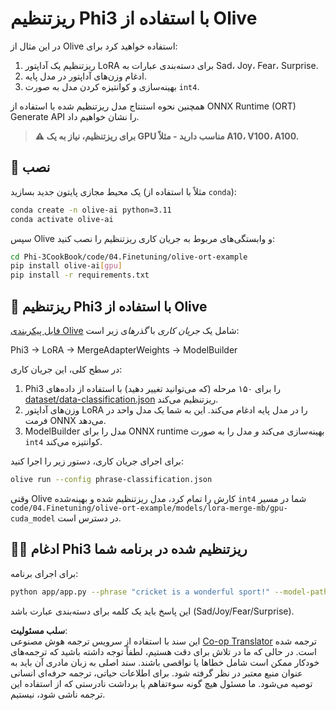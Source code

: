 <!--
CO_OP_TRANSLATOR_METADATA:
{
  "original_hash": "4164123a700fecd535d850f09506d72a",
  "translation_date": "2025-05-07T15:17:37+00:00",
  "source_file": "code/03.Finetuning/olive-ort-example/README.md",
  "language_code": "fa"
}
-->
# ریزتنظیم Phi3 با استفاده از Olive

در این مثال از Olive استفاده خواهید کرد برای:

1. ریزتنظیم یک آداپتور LoRA برای دسته‌بندی عبارات به Sad، Joy، Fear، Surprise.
1. ادغام وزن‌های آداپتور در مدل پایه.
1. بهینه‌سازی و کوانتیزه کردن مدل به صورت `int4`.

همچنین نحوه استنتاج مدل ریزتنظیم شده با استفاده از ONNX Runtime (ORT) Generate API را نشان خواهیم داد.

> **⚠️ برای ریزتنظیم، نیاز به یک GPU مناسب دارید - مثلاً A10، V100، A100.**

## 💾 نصب

یک محیط مجازی پایتون جدید بسازید (مثلاً با استفاده از `conda`):

```bash
conda create -n olive-ai python=3.11
conda activate olive-ai
```

سپس Olive و وابستگی‌های مربوط به جریان کاری ریزتنظیم را نصب کنید:

```bash
cd Phi-3CookBook/code/04.Finetuning/olive-ort-example
pip install olive-ai[gpu]
pip install -r requirements.txt
```

## 🧪 ریزتنظیم Phi3 با استفاده از Olive
[فایل پیکربندی Olive](../../../../../code/03.Finetuning/olive-ort-example/phrase-classification.json) شامل یک *جریان کاری* با *گذرها*ی زیر است:

Phi3 -> LoRA -> MergeAdapterWeights -> ModelBuilder

در سطح کلی، این جریان کاری:

1. Phi3 را برای ۱۵۰ مرحله (که می‌توانید تغییر دهید) با استفاده از داده‌های [dataset/data-classification.json](../../../../../code/03.Finetuning/olive-ort-example/dataset/dataset-classification.json) ریزتنظیم می‌کند.
1. وزن‌های آداپتور LoRA را در مدل پایه ادغام می‌کند. این به شما یک مدل واحد در فرمت ONNX می‌دهد.
1. ModelBuilder مدل را برای ONNX runtime بهینه‌سازی می‌کند *و* مدل را به صورت `int4` کوانتیزه می‌کند.

برای اجرای جریان کاری، دستور زیر را اجرا کنید:

```bash
olive run --config phrase-classification.json
```

وقتی Olive کارش را تمام کرد، مدل ریزتنظیم شده و بهینه‌شده `int4` شما در مسیر `code/04.Finetuning/olive-ort-example/models/lora-merge-mb/gpu-cuda_model` در دسترس است.

## 🧑‍💻 ادغام Phi3 ریزتنظیم شده در برنامه شما

برای اجرای برنامه:

```bash
python app/app.py --phrase "cricket is a wonderful sport!" --model-path models/lora-merge-mb/gpu-cuda_model
```

این پاسخ باید یک کلمه برای دسته‌بندی عبارت باشد (Sad/Joy/Fear/Surprise).

**سلب مسئولیت**:  
این سند با استفاده از سرویس ترجمه هوش مصنوعی [Co-op Translator](https://github.com/Azure/co-op-translator) ترجمه شده است. در حالی که ما در تلاش برای دقت هستیم، لطفاً توجه داشته باشید که ترجمه‌های خودکار ممکن است شامل خطاها یا نواقصی باشند. سند اصلی به زبان مادری آن باید به عنوان منبع معتبر در نظر گرفته شود. برای اطلاعات حیاتی، ترجمه حرفه‌ای انسانی توصیه می‌شود. ما مسئول هیچ گونه سوءتفاهم یا برداشت نادرستی که از استفاده این ترجمه ناشی شود، نیستیم.